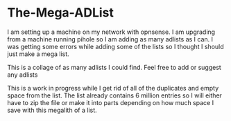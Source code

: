 # The-Mega-ADList
I am setting up a machine on my network with opnsense. I am upgrading from a machine running pihole so I am adding as many adlists as I can. I was getting some errors while adding some of the lists so I thought I should just make a mega list.

This is a collage of as many adlists I could find. Feel free to add or suggest any adlists

This is a work in progress while I get rid of all of the duplicates and empty space from the list.
The list already contains 6 million entries so I will either have to zip the file or make it into parts depending on how much space I save with this megalith of a list.